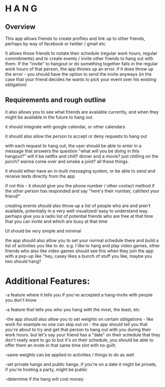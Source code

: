 # H A N G

## Overview
This app allows friends to create profiles and link up to other friends, perhaps by way of facebook or twitter / gmail etc.

It allows those friends to notate their schedule (regular work hours, regular commitments) and to create events / invite other friends to hang out with them. If the "invite" to hangout or do something together falls in the regular work hours of that person, the app throws up an error. if it does throw up the error - you should have the option to send the invite anyways (in the case that your friend decides he wants to pick your event over his existing obligation)

## Requirements and rough outline
it also allows you to see what friends are available currently, and when they might be available in the future to hang out.

it should integrate with google calendar, or other calendars

it should also allow the person to accept or deny requests to hang out

with each request to hang out, the user should be able to enter in a message that answers the question "what will you be doing in this hangout?" will it be netflix and chill? dinner and a movie? just chilling on the porch? wanna come over and smoke a joint? all these things.


it should either have an in-built messaging system, or be able to send and receive texts directly from the app

if not this - it should give you the phone number / other contact method if the other person has responded and say "here's their number, call/text your friend!"

creating events should also throw up a list of people who are and aren't available, potentially in a very well visualized/ easy to understand way. perhaps give you a radio list of potential friends who are free at that time that you can invite and which are busy at that time

UI should be very simple and minimal

the app should also allow you to set your normal schedule there and build a list of activities you like to do. e.g. I like to hang and play video games, other friends who also like video games should see this when they join the app with a pop-up like "hey, casey likes a bunch of stuff you like, maybe you two should hang?




# Additional Features:
-a feature where it tells you if you've accepted a hang-invite with people you don't know

-a feature that tells you who you hang with the most, the least, etc

-the app should also allow you to set weights on certain obligations - like work for example no one can skip out on - the app should tell you that you're about to try and get that person to hang out with you during their work hours. but let's say your friend has a "date" on their schedule that they don't really want to go to but it's on their schedule, you should be able to offer them an invite in that same time slot with no guilt.

-same weights can be applied to activities / things to do as well

-set private hangs and public hangs. if you're on a date it might be private, if you're hosting a party, might be public

-determine if the hang will cost money